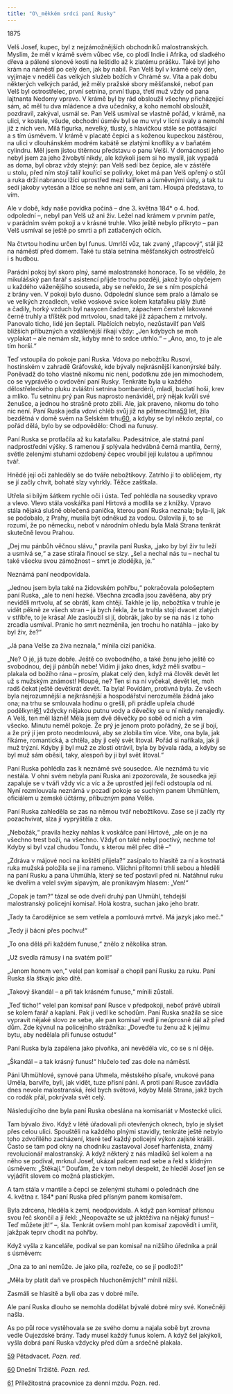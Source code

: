 ```yaml
---
title: "O\_měkkém srdci paní Rusky"
---
```


1875

Velš Josef, kupec, byl z nejzámožnějších obchodníků malostranských. Myslím, že měl v krámě svém vůbec vše, co plodí Indie i Afrika, od sladkého dřeva a pálené slonové kosti na leštidlo až k zlatému prášku. Také byl jeho krám na náměstí po celý den, jak by nabil. Pan Velš byl v krámě celý den, vyjímaje v neděli čas velkých služeb božích v Chrámě sv. Víta a pak dobu některých velkých parád, jež měly pražské sbory měšťanské, neboť pan Velš byl ostrostřelec, první setnina, první tlupa, třetí muž vždy od pana lajtnanta Nedomy vpravo. V krámě byl by rád obsloužil všechny přicházející sám, ač měl tu dva mládence a dva učedníky, a koho nemohl obsloužit, pozdravil, zakýval, usmál se. Pan Velš usmíval se vlastně pořád, v krámě, na ulici, v kostele, všude, obchodní úsměv byl se mu vryl v lícní svaly a nemohl již z nich ven. Milá figurka, nevelký, tlustý, s hlavičkou stále se potřásající a s tím úsměvem. V krámě v placaté čepici a s koženou kupeckou zástěrou, na ulici v dlouhánském modrém kabátě se zlatými knoflíky a v baňatém cylindru. Měl jsem jistou titěrnou představu o panu Velši. V domácnosti jeho nebyl jsem za jeho živobytí nikdy, ale kdykoli jsem si ho myslil, jak vypadá as doma, byl obraz vždy stejný: pan Velš sedí bez čepice, ale v zástěře u stolu, před ním stojí talíř kouřící se polívky, loket má pan Velš opřený o stůl a ruka drží nabranou lžíci uprostřed mezi talířem a úsměvnými ústy, a tak tu sedí jakoby vytesán a lžíce se nehne ani sem, ani tam. Hloupá představa, to vím.

Ale v době, kdy naše povídka počíná – dne 3. května 184\* o 4. hod. odpolední –, nebyl pan Velš už ani živ. Ležel nad krámem v prvním patře, v parádním svém pokoji a v krásné truhle. Víko ještě nebylo přikryto – pan Velš usmíval se ještě po smrti a při zatlačených očích.

Na čtvrtou hodinu určen byl funus. Umrlčí vůz, tak zvaný „třapcový“, stál již na náměstí před domem. Také tu stála setnina měšťanských ostrostřelců i s hudbou.

Parádní pokoj byl skoro plný, samé malostranské honorace. To se vědělo, že mikulášský pan farář s asistencí přijde trochu později, jakož bylo obyčejem u každého váženějšího souseda, aby se neřeklo, že se s ním pospíchá z brány ven. V pokoji bylo dusno. Odpolední slunce sem pralo a lámalo se ve velkých zrcadlech, velké voskové svíce kolem katafalku plály žlutě a čadily, horký vzduch byl nasycen čadem, zápachem čerstvě lakované černé truhly a tříštěk pod mrtvolou, snad také již zápachem z mrtvoly. Panovalo ticho, lidé jen šeptali. Plačících nebylo, nezůstavilť pan Velš bližších příbuzných a vzdálenější říkají vždy: „Jen kdybych se moh vyplakat – ale nemám slz, kdyby mně to srdce utrhlo.“ – „Ano, ano, to je ale tím horší.“

Teď vstoupila do pokoje paní Ruska. Vdova po nebožtíku Rusovi, hostinském v zahradě Gráfovské, kde bývaly nejkrásnější kanonýrské bály. Poněvadž do toho vlastně nikomu nic není, podotknu zde jen mimochodem, co se vyprávělo o ovdovění paní Rusky. Tenkráte byla u každého dělostřeleckého pluku zvláštní setnina bombardérů, mladí, buclatí hoši, krev a mlíko. Tu setninu prý pan Rus naprosto nenáviděl, prý nějak kvůli své ženušce, a jednou ho strašně proto zbili. Ale, jak praveno, nikomu do toho nic není. Paní Ruska jedla vdoví chléb svůj již na pětmecítma[59](#footnote-27518-59) let, žila bezdětná v domě svém na Selském trhu[60](#footnote-27518-60), a kdyby se byl někdo zeptal, co pořád dělá, bylo by se odpovědělo: Chodí na funusy.

Paní Ruska se protlačila až ku katafalku. Padesátnice, ale statná paní nadprostřední výšky. S ramenou jí splývala hedvábná černá mantila, černý, světle zelenými stuhami ozdobený čepec vroubil její kulatou a upřímnou tvář.

Hnědé její oči zahleděly se do tváře nebožtíkovy. Zatrhlo jí to obličejem, rty se jí začly chvít, bohaté slzy vyhrkly. Těžce zaštkala.

Utřela si bílým šátkem rychle oči i ústa. Teď pohlédla na sousedky vpravo a vlevo. Vlevo stála voskářka paní Hirtová a modlila se z knížky. Vpravo stála nějaká slušně oblečená panička, kterou paní Ruska neznala; byla-li, jak se podobalo, z Prahy, musila být odněkud za vodou. Oslovila ji, to se rozumí, že po německu, neboť v národním ohledu byla Malá Strana tenkrát skutečně levou Prahou.

„Dej mu pánbůh věčnou slávu,“ pravila paní Ruska, „jako by byl živ tu leží a usmívá se,“ a zase stírala řinoucí se slzy. „šel a nechal nás tu – nechal tu také všecku svou zámožnost – smrt je zlodějka, je.“

Neznámá paní neodpovídala.

„Jednou jsem byla také na židovském pohřbu,“ pokračovala pološeptem paní Ruska, „ale to není hezké. Všechna zrcadla jsou zavěšena, aby prý neviděli mrtvolu, ať se obrátí, kam chtějí. Takhle je líp, nebožtíka v truhle je vidět pěkně ze všech stran – já bych řekla, že ta truhla stojí dvacet zlatých v stříbře, to je krása! Ale zasloužil si jí, dobrák, jako by se na nás i z toho zrcadla usmíval. Pranic ho smrt nezměnila, jen trochu ho natáhla – jako by byl živ, že?“

„Já pana Velše za živa neznala,“ mínila cizí panička.

„Ne? O jé, já tuze dobře. Ještě co svobodného, a také ženu jeho ještě co svobodnou, dej jí pánbůh nebe! Vidím ji jako dnes, když měli svatbu – plakala od božího rána – prosím, plakat celý den, když má člověk devět let už s mužským známost! Hloupé, ne? Ten si na ní vyčekal, devět let, moh radš čekat ještě devětkrát devět. Ta byla! Povídám, protivná byla. Ze všech byla nejrozumnější a nejkrásnější a hospodářství nerozuměla žádná jako ona; na trhu se smlouvala hodinu o grešli, při prádle upřela chudé podělkyni[61](#footnote-27518-61) vždycky nějakou putnu vody a děvečky se u ní nikdy nenajedly. A Velš, ten měl lázně! Měla jsem dvě děvečky po sobě od nich a vím všecko. Minutu neměl pokoje. Že prý je jenom proto pořádný, že se jí bojí, a že prý jí jen proto neodmlouvá, aby se zlobila tím více. Víte, ona byla, jak říkáme, romantická, a chtěla, aby ji celý svět litoval. Pořád si naříkala, jak ji muž trýzní. Kdyby ji byl muž ze zlosti otrávil, byla by bývala ráda, a kdyby se byl muž sám oběsil, taky, alespoň by ji byl svět litoval.“

Paní Ruska pohlédla zas k neznámé své sousedce. Ale neznámá tu víc nestála. V ohni svém nebyla paní Ruska ani zpozorovala, že sousedka její zapaluje se v tváři vždy víc a víc a že uprostřed její řeči odstoupla od ní. Nyní rozmlouvala neznámá v pozadí pokoje se suchým panem Uhmühlem, oficiálem u zemské účtárny, příbuzným pana Velše.

Paní Ruska zahleděla se zas na němou tvář nebožtíkovu. Zase se jí začly rty pozachvívat, slza jí vyprýštěla z oka.

„Nebožák,“ pravila hezky nahlas k voskářce paní Hirtové, „ale on je na všechno trest boží, na všechno. Vždyť on také nebyl poctivý, nechme to! Kdyby si byl vzal chudou Tondu, s kterou měl přec dítě –“

„Zdráva v májové noci na koštěti přijela?“ zasípalo to hlasitě za ní a kostnatá ruka mužská položila se jí na rameno. Všichni přítomní trhli sebou a hleděli na paní Rusku a pana Uhmühla, který se teď postavil před ni. Natáhnul ruku ke dveřím a velel svým sípavým, ale pronikavým hlasem: „Ven!“

„Copak je tam?“ tázal se ode dveří druhý pan Uhmühl, tehdejší malostranský policejní komisař. Holá kostra, suchan jako jeho bratr.

„Tady ta čarodějnice se sem vetřela a pomlouvá mrtvé. Má jazyk jako meč.“

„Tedy ji bácni přes pochvu!“

„To ona dělá při každém funuse,“ znělo z několika stran.

„Už svedla rámusy i na svatém poli!“

„Jenom honem ven,“ velel pan komisař a chopil paní Rusku za ruku. Paní Ruska šla štkajíc jako dítě.

„Takový škandál – a při tak krásném funuse,“ mínili zůstalí.

„Teď ticho!“ velel pan komisař paní Rusce v předpokoji, neboť právě ubírali se kolem farář a kaplani. Pak ji vedl ke schodům. Paní Ruska snažila se sice vypravit nějaké slovo ze sebe, ale pan komisař vedl ji neúprosně dál až před dům. Zde kývnul na policejního strážníka: „Doveďte tu ženu až k jejímu bytu, aby nedělala při funuse ostudu!“

Paní Ruska byla zapálena jako pivoňka, ani nevěděla víc, co se s ní děje.

„Škandál – a tak krásný funus!“ hlučelo teď zas dole na náměstí.

Páni Uhmühlové, synové pana Uhmela, městského písaře, vnukové pana Uměla, barvíře, byli, jak vidět, tuze přísní páni. A proti paní Rusce zavládla dnes nevole malostranská, řekl bych světová, kdyby Malá Strana, jakž bych co rodák přál, pokrývala svět celý.

Následujícího dne byla paní Ruska obeslána na komisariát v Mostecké ulici.

Tam bývalo živo. Když v létě úřadovali při otevřených oknech, bylo je slyšet přes celou ulici. Spouštěli na každého plnými stavidly, tenkráte ještě nebylo toho zdvořilého zacházení, které teď každý policejní výkon zajisté krášlí. Často se tam pod okny na chodníku zastavoval Josef harfenista, známý revolucionář malostranský. A když některý z nás mladíků šel kolem a na něho se podíval, mrknul Josef, ukázal palcem nad sebe a řekl s klidným úsměvem: „Štěkají.“ Doufám, že v tom nebyl despekt, že hleděl Josef jen se vyjádřit slovem co možná plastickým.

A tam stála v mantile a čepci se zelenými stuhami o polednách dne 4. května r. 184\* paní Ruska před přísným panem komisařem.

Byla zdrcena, hleděla k zemi, neodpovídala. A když pan komisař přísnou svou řeč skončil a jí řekl: „Neopovažte se už jaktěživa na nějaký funus! – Teď můžete jít!“ –, šla. Tenkrát ovšem mohl pan komisař zapovědít i umřít, jakžpak teprv chodit na pohřby.

Když vyšla z kanceláře, podíval se pan komisař na nižšího úředníka a prál s úsměvem:

„Ona za to ani nemůže. Je jako pila, rozřeže, co se jí podloží!“

„Měla by platit daň ve prospěch hluchoněmých!“ mínil nižší.

Zasmáli se hlasitě a byli oba zas v dobré míře.

Ale paní Ruska dlouho se nemohla dodělat bývalé dobré míry své. Konečněji našla.

As po půl roce vystěhovala se ze svého domu a najala sobě byt zrovna vedle Oujezdské brány. Tady musel každý funus kolem. A když šel jakýkoli, vyšla dobrá paní Ruska vždycky před dům a srdečně plakala.

[59](#footnote-27518-59-backlink) Pětadvacet. _Pozn. red._

[60](#footnote-27518-60-backlink) Dnešní Tržiště. _Pozn. red._

[61](#footnote-27518-61-backlink) Příležitostná pracovnice za denní mzdu. Pozn. red.
